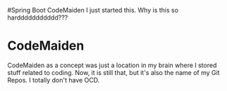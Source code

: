 #Spring Boot CodeMaiden
I just started this. Why is this so harddddddddddd???
# CodeMaiden
CodeMaiden as a concept was just a location in my brain where I stored stuff related to coding. Now, it is still that, but it's also the name of my Git Repos. I totally don't have OCD.
